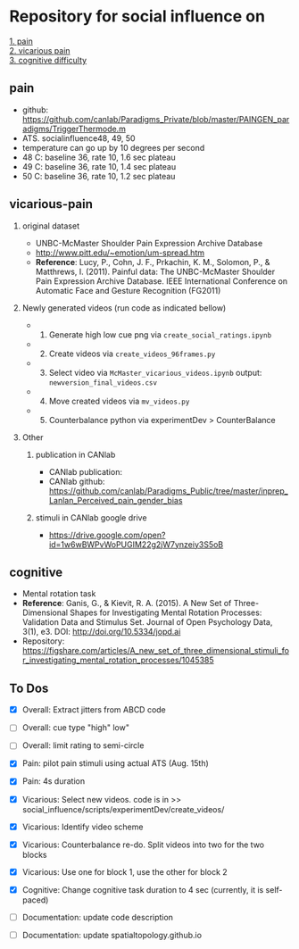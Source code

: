 # Repository for social influence on 
[1. pain](##pain)<br/>
[2. vicarious pain](##vicarious-pain)<br/>
[3. cognitive difficulty](##cognitive)<br/>

## pain
* github: https://github.com/canlab/Paradigms_Private/blob/master/PAINGEN_paradigms/TriggerThermode.m
* ATS. socialinfluence48, 49, 50
* temperature can go up by 10 degrees per second
* 48 C: baseline 36, rate 10, 1.6 sec plateau
* 49 C: baseline 36, rate 10, 1.4 sec plateau
* 50 C: baseline 36, rate 10, 1.2 sec plateau

## vicarious-pain
1. original dataset
	* UNBC-McMaster Shoulder Pain Expression Archive Database
	* http://www.pitt.edu/~emotion/um-spread.htm
	* **Reference**: Lucy, P., Cohn, J. F., Prkachin, K. M., Solomon, P., & Matthrews, I. (2011). Painful data: The UNBC-McMaster Shoulder Pain Expression Archive Database. IEEE International Conference on Automatic Face and Gesture Recognition (FG2011)

2. Newly generated videos (run code as indicated bellow)
	* 1. Generate high low cue png via `create_social_ratings.ipynb`
	* 2. Create videos via `create_videos_96frames.py`
	* 3. Select video via `McMaster_vicarious_videos.ipynb` output: `newversion_final_videos.csv`
	* 4. Move created videos via `mv_videos.py`
	* 5. Counterbalance python via experimentDev > CounterBalance

3. Other
	1. publication in CANlab
		* CANlab publication: 
		* CANlab github: https://github.com/canlab/Paradigms_Public/tree/master/inprep_Lanlan_Perceived_pain_gender_bias

	2. stimuli in CANlab google drive
		* https://drive.google.com/open?id=1w6wBWPvWoPUGIM22g2jW7ynzeiy3S5oB

## cognitive 
* Mental rotation task
* **Reference**: Ganis, G., & Kievit, R. A. (2015). A New Set of Three-Dimensional Shapes for Investigating Mental Rotation Processes: Validation Data and Stimulus Set. Journal of Open Psychology Data, 3(1), e3. DOI: http://doi.org/10.5334/jopd.ai
* Repository: https://figshare.com/articles/A_new_set_of_three_dimensional_stimuli_for_investigating_mental_rotation_processes/1045385

## To Dos
- [x] Overall: Extract jitters from ABCD code
- [ ] Overall: cue type "high" low"
- [ ] Overall: limit rating to semi-circle
- [x] Pain: pilot pain stimuli using actual ATS (Aug. 15th)
- [x] Pain: 4s duration
- [x] Vicarious: Select new videos. code is in >> social_influence/scripts/experimentDev/create_videos/
- [x] Vicarious: Identify video scheme
- [x] Vicarious: Counterbalance re-do. Split videos into two for the two blocks
- [x] Vicarious: Use one for block 1, use the other for block 2
- [x] Cognitive: Change cognitive task duration to 4 sec (currently, it is self-paced)
- [ ] Documentation: update code description
- [ ] Documentation: update spatialtopology.github.io

